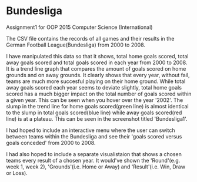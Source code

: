 # Bundesliga
Assignment1 for OOP 2015
Computer Science (International)

The CSV file contains the records of all games and their results in the
German Football League(Bundesliga) from 2000 to 2008.

I have manipulated this data so that it shows, total home goals scored,
total away goals scored and total goals scored in each year from 2000 to 2008.
It is a trend line graph that compares the amount of goals scored on home grounds and
on away grounds.
It clearly shows that every year, without fail, teams are much more succesful playing
on their home ground.
While total away goals scored each year seems to deviate slightly, total home goals scored
has a much bigger impact on the total number of goals scored within a given year.
This can be seen when you hover over the year '2002'. The slump in the trend line
for home goals scored(green line) is almost identical to the slump in total goals scored(blue line)
while away goals scored(red line) is at a plateau. 
This can be seen in the screenshot titled 'Bundesliga1'.

I had hoped to include an interactive menu where the user can switch between teams
within the Bundesliga and see their 'goals scored versus goals conceded'
from 2000 to 2008.

I had also hoped to include a separate visualistaion that shows a chosen teams every
result of a chosen year. It would've shown the 'Round'(e.g. week 1, week 2),
'Grounds'(i.e. Home or Away) and 'Result'(i.e. Win, Draw or Loss).

